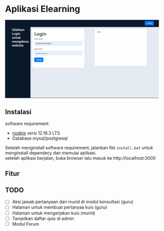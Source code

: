# Aplikasi Elearning

![Login](ss.png)

## Instalasi

software requirement:
- [nodejs](https://nodejs.org) versi 12.16.3 LTS
- Database mysql/postgresql

Setelah menginstall software requirement, jalankan file ```install.bat``` untuk menginstall dependecy dan memulai aplikasi.  
setelah aplikasi berjalan, buka browser lalu masuk ke http://localhost:3000

## Fitur

## TODO
- [ ] Aksi jawab pertanyaan dari murid di modul konsultasi (guru)
- [ ] Halaman untuk membuat pertanyaa kuis (guru)
- [ ] Halaman untuk mengerjakan kuis (murid)
- [ ] Tampilkan daftar quis di admin
- [ ] Modul Forum